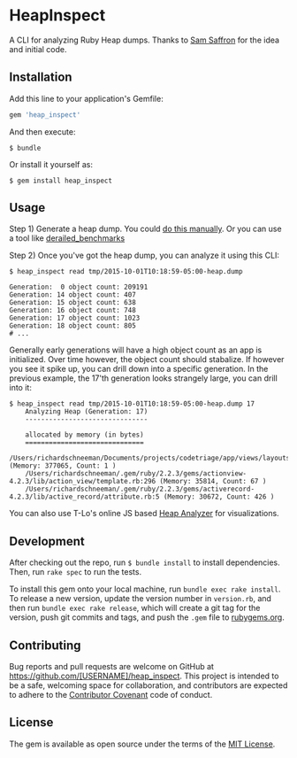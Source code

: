 # HeapInspect

A CLI for analyzing Ruby Heap dumps. Thanks to [Sam Saffron](http://samsaffron.com/archive/2015/03/31/debugging-memory-leaks-in-ruby) for the idea and initial code.

## Installation

Add this line to your application's Gemfile:

```ruby
gem 'heap_inspect'
```

And then execute:

    $ bundle

Or install it yourself as:

    $ gem install heap_inspect

## Usage

Step 1) Generate a heap dump. You could [do this manually](http://samsaffron.com/archive/2015/03/31/debugging-memory-leaks-in-ruby). Or you can use a tool like [derailed_benchmarks](https://github.com/schneems/derailed_benchmarks)

Step 2) Once you've got the heap dump, you can analyze it using this CLI:

```
$ heap_inspect read tmp/2015-10-01T10:18:59-05:00-heap.dump

Generation:  0 object count: 209191
Generation: 14 object count: 407
Generation: 15 object count: 638
Generation: 16 object count: 748
Generation: 17 object count: 1023
Generation: 18 object count: 805
# ...
```

Generally early generations will have a high object count as an app is initialized. Over time however, the object count should stabalize. If however you see it spike up, you can drill down into a specific generation. In the previous example, the 17'th generation looks strangely large, you can drill into it:


```
$ heap_inspect read tmp/2015-10-01T10:18:59-05:00-heap.dump 17
    Analyzing Heap (Generation: 17)
    -------------------------------

    allocated by memory (in bytes)
    ==============================
    /Users/richardschneeman/Documents/projects/codetriage/app/views/layouts/application.html.slim:1 (Memory: 377065, Count: 1 )
    /Users/richardschneeman/.gem/ruby/2.2.3/gems/actionview-4.2.3/lib/action_view/template.rb:296 (Memory: 35814, Count: 67 )
    /Users/richardschneeman/.gem/ruby/2.2.3/gems/activerecord-4.2.3/lib/active_record/attribute.rb:5 (Memory: 30672, Count: 426 )
```

You can also use T-Lo's online JS based [Heap Analyzer](http://tenderlove.github.io/heap-analyzer/) for visualizations.

## Development

After checking out the repo, run `$ bundle install` to install dependencies. Then, run `rake spec` to run the tests.

To install this gem onto your local machine, run `bundle exec rake install`. To release a new version, update the version number in `version.rb`, and then run `bundle exec rake release`, which will create a git tag for the version, push git commits and tags, and push the `.gem` file to [rubygems.org](https://rubygems.org).

## Contributing

Bug reports and pull requests are welcome on GitHub at https://github.com/[USERNAME]/heap_inspect. This project is intended to be a safe, welcoming space for collaboration, and contributors are expected to adhere to the [Contributor Covenant](contributor-covenant.org) code of conduct.


## License

The gem is available as open source under the terms of the [MIT License](http://opensource.org/licenses/MIT).

